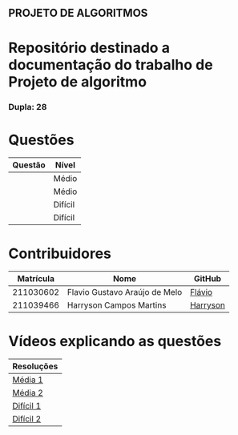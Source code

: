 ## PROJETO DE ALGORITMOS

# Repositório destinado a documentação do trabalho de Projeto de algoritmo

### Dupla: 28

# Questões

<center>

</head>
<body>

<table>
    <thead>
        <tr>
            <th>Questão</th>
            <th>Nível</th>
        </tr>
    </thead>
    <tbody>
        <tr>
            <td><a href="" target="_blank"></td>
            <td>Médio</td>
        <tr>
            <td><a href="" target="_blank"></td>
            <td>Médio</td>
        </tr>
        </tr>
        <tr>
            <td><a href="" target="_blank"></td>
            <td>Difícil</td>
        </tr>
        <tr>
            <td><a href="" target="_blank"></td>
            <td>Difícil</td>
        </tr>
    </tbody>
</table>

</body>
</html>

</center>

# Contribuidores

<center>

</head>
<body>

<table>
    <thead>
        <tr>
            <th>Matrícula</th>
            <th>Nome</th>
            <th>GitHub</th>
        </tr>
    </thead>
    <tbody>
        <tr>
            <td>211030602</td>
            <td>Flavio Gustavo Araújo de Melo</td>
            <td><a href="https://github.com/flavioovatsug" target="_blank">Flávio</a></td>
        </tr>
        <tr>
            <td>211039466</td>
            <td>Harryson Campos Martins</td>
            <td><a href="https://github.com/harry-cmartin" target="_blank">Harryson</a></td>
        </tr>
    </tbody>
</table>

</body>
</html>

</center>

# Vídeos explicando as questões


</head>
<body>

<table>
    <thead>
        <tr>
            <th>Resoluções</th>
        </tr>
    </thead>
    <tbody>
        <tr>
            <td><a href="https://youtu.be/wolblVhifGI" target="_blank">Média 1</a></td>
        </tr>
        <tr>
            <td><a href="" target="_blank">Média 2</a></td>
        </tr>
        <tr>
            <td><a href="https://youtu.be/1aJr32nAzII" target="_blank">Difícil 1</a></td>
        </tr>
        <tr>
            <td><a href="link_do_video" target="_blank">Difícil 2</a></td>
        </tr>
    </tbody>
</table>

</body>
</html>